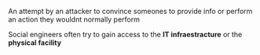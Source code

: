 An attempt by an attacker to convince someones to provide info or perform an action they wouldnt normally perform

Social engineers often try to gain access to the **IT infraestracture** or the **physical facility**
